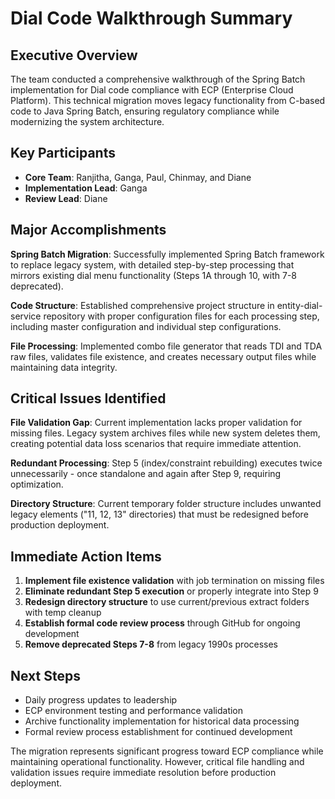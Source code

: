 # Dial Code Walkthrough Summary

## Executive Overview

The team conducted a comprehensive walkthrough of the Spring Batch implementation for Dial code compliance with ECP (Enterprise Cloud Platform). This technical migration moves legacy functionality from C-based code to Java Spring Batch, ensuring regulatory compliance while modernizing the system architecture.

## Key Participants
- **Core Team**: Ranjitha, Ganga, Paul, Chinmay, and Diane
- **Implementation Lead**: Ganga
- **Review Lead**: Diane

## Major Accomplishments

**Spring Batch Migration**: Successfully implemented Spring Batch framework to replace legacy system, with detailed step-by-step processing that mirrors existing dial menu functionality (Steps 1A through 10, with 7-8 deprecated).

**Code Structure**: Established comprehensive project structure in entity-dial-service repository with proper configuration files for each processing step, including master configuration and individual step configurations.

**File Processing**: Implemented combo file generator that reads TDI and TDA raw files, validates file existence, and creates necessary output files while maintaining data integrity.

## Critical Issues Identified

**File Validation Gap**: Current implementation lacks proper validation for missing files. Legacy system archives files while new system deletes them, creating potential data loss scenarios that require immediate attention.

**Redundant Processing**: Step 5 (index/constraint rebuilding) executes twice unnecessarily - once standalone and again after Step 9, requiring optimization.

**Directory Structure**: Current temporary folder structure includes unwanted legacy elements ("11, 12, 13" directories) that must be redesigned before production deployment.

## Immediate Action Items

1. **Implement file existence validation** with job termination on missing files
2. **Eliminate redundant Step 5 execution** or properly integrate into Step 9
3. **Redesign directory structure** to use current/previous extract folders with temp cleanup
4. **Establish formal code review process** through GitHub for ongoing development
5. **Remove deprecated Steps 7-8** from legacy 1990s processes

## Next Steps

- Daily progress updates to leadership
- ECP environment testing and performance validation
- Archive functionality implementation for historical data processing
- Formal review process establishment for continued development

The migration represents significant progress toward ECP compliance while maintaining operational functionality. However, critical file handling and validation issues require immediate resolution before production deployment.
